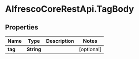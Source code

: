 # AlfrescoCoreRestApi.TagBody

## Properties
Name | Type | Description | Notes
------------ | ------------- | ------------- | -------------
**tag** | **String** |  | [optional] 


